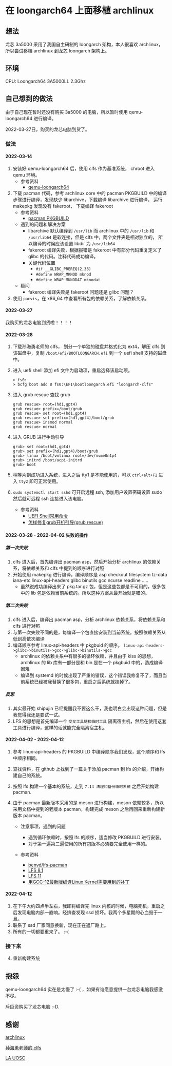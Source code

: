 # 在 loongarch64 上面移植 archlinux

## 想法

龙芯 3a5000 采用了我国自主研制的 loongarch 架构，本人很喜欢 archlinux，所以尝试移植 archlinux 到龙芯 loongarch 架构上。

## 环境

CPU: Loongarch64 3A5000LL 2.3Ghz

## 自己想到的做法

由于自己现在暂时还没有购买 3a5000 的电脑，所以暂时使用 qemu-loongarch64 进行编译。

2022-03-27日，购买的龙芯电脑到货了。

### 做法

#### 2022-03-14

1. 安装好 qemu-loongarch64 后，使用 clfs 作为基准系统， chroot 进入 qemu 环境。
    * 参考资料
        * [qemu-loongarch64](https://github.com/sunhaiyong1978/CLFS-for-LoongArch/blob/main/Qemu_For_LoongArch64.md)
2. 下载 pacman 代码，参考 archlinux core 中的 pacman PKGBUILD 中的编译步骤进行编译，发现缺少 libarchive，下载编译 libarchive 进行编译，
  运行 makepkg 发现没有 fakeroot， 下载编译 fakeroot
    * 参考资料
        * [pacman PKGBUILD](https://github.com/archlinux/svntogit-packages/blob/master/pacman/trunk/PKGBUILD)
    * 遇到的问题和解决方案
        * libarchive 默认编译到 `/usr/lib` 而 archlinux 中的 `/usr/lib` 和 `/usr/lib64` 是软连接，但是 clfs 中，两个文件夹是相对独立的，
        所以编译的时候应该设置 libdir 为 `/usr/lib64`
        * fakeroot 编译失败，根据报错是 fakeroot 中有部分代码重复定义了 glibc 的代码。注释代码成功编译。
        * 关键代码位置
            * `#if __GLIBC_PREREQ(2,33)`
            * `#define WRAP_MKNOD mknod`
            * `#define WRAP_MKNODAT mknodat`
    * 疑问
        * fakeroot 编译失败是 fakeroot 问题还是 glibc 问题？
3. 使用 `pacvis`，在 x86_64 中查看所有包的依赖关系，了解依赖关系。

#### 2022-03-27

我购买的龙芯电脑到货啦！！！！

#### 2022-03-28

1. 下载孙海勇老师的 clfs， 划分一个单独的磁盘并格式化为 ext4，解压 clfs 到该磁盘中，复制 `/boot/efi/BOOTLOONGARCH.efi` 到一个 uefi shell 支持的磁盘中。
2. 进入 uefi shell 添加 efi 文件为启动项，重启选择该启动项。
    ```UEFI
    > fs0:
    > bcfg boot add 8 fs0:\EFI\bootloongarch.efi "loongarch-clfs"
    ```
3. 进入 grub rescue 查找 grub
    ```grub rescue
    grub rescue> root=(hd1,gpt4)
    grub rescue> prefix=/boot/grub
    grub rescue> set root=(hd1,gpt4)
    grub rescue> set prefix=(hd1,gpt4)/boot/grub
    grub rescue> insmod normal
    grub rescue> normal
    ```
4. 进入 GRUB 进行手动引导
    ```grub
    grub> set root=(hd1,gpt4)
    grub> set prefix=(hd1,gpt4)/boot/grub
    grub> linux /boot/vmlinux root=/dev/nvme0n1p4
    grub> initrd /boot/acpi-initrd
    grub> boot
    ```
5. 稍等片刻成功进入系统，进入之后 tty1 是不能使用的，可以 `ctrl+alt+F2` 进入 `tty2` 即可正常使用。
6. `sudo systemctl start sshd` 可开启远程 ssh, 添加用户设置密码设置 sudo 然后就可远程 ssh 连接进入该电脑。

    * 参考资料
        * [UEFI Shell常用命令](http://lixingcong.github.io/2018/06/12/uefi-shell/)
        * [怎样修复grub开机引导(grub rescue)](https://blog.csdn.net/seaship/article/details/96427401)

#### 2022-03-28 - 2022-04-02 失败的操作

##### 第一次失败

1. clfs 进入后，首先编译出 pacman asp，然后开始分析 archlinux 的依赖关系，将依赖关系和 clfs 中提到的顺序进行对照
2. 开始使用 makepkg 进行编译，编译顺序是 asp checkout filesystem tz-data iana-etc linux-api-headers glibc binutils gcc ncurse readline .....
    * 虽然说成功编译出来了 pkg.tar.gz 包，但是这些包都是不可用的，很多包中的 lib 包是依赖当前系统的。所以这种方案从最开始就是错的。

##### 第二次失败

1. clfs 进入后，编译出 pacman asp，分析 archlinux 依赖关系，将依赖关系和 clfs 进行对照
2. 与第一次失败不同的是，每编译一个包直接安装到当前系统。按照依赖关系从低到高依次编译
3. 编译顺序参考 linux-api-headers 中 pkgbuid 的顺序。 `linux-api-headers->glibc->binutils->gcc->glibc->binutils->gcc`
    * archlinux 的依赖关系中有很多的循环依赖，并且由于 kiss 的思想，archlinux 的 lib 库有一部分是和 bin 是在一个 pkgbuid 中的，造成编译困难
    * 编译到 systemd 的时候出现了严重的错误，这个错误我修复不了，而且当前系统已经被我替换了很多包，重启之后系统就挂掉了。

##### 反思

1. 其实最开始 shipujin 已经提醒我不要这么干，我也明白会出现这种问题，但是我觉得我还是要试一试。
2. LFS 的思想是首先编译一个 `交叉工具链和临时工具` 隔离宿主机，然后在使用这套工具进行编译，这样的话就能完全隔离宿主机。

#### 2022-04-02 - 2022-04-12

1. 参考 linux-api-headers 的 PKGBUILD 中编译顺序我们发现，这个顺序和 lfs 中顺序相同。
1. 查找资料，在 github 上找到了一篇关于添加 pacman 到 lfs 的介绍，开始构建自己的系统。
2. 按照 lfs 构建一个基本的系统，走到 `7.14 清理和备份临时系统` 之后开始构建 pacman.
3. 由于 pacman 最新版本采用的是 meson 进行构建，meson 依赖较多，所以采用文档中提到的老版本 pacman，构建完成 meson 之后再回来重新构建新版本 pacman。

    * 注意事项，遇到的问题
        * 遇到循环依赖时，按照 lfs 的顺序，适当修改 PKGBUILD 进行安装。
        * 对于第一遍第二遍使用的所有包版本必须要完全使用一样的。

    * 参考资料
        * [benvd/lfs-pacman](https://github.com/benvd/lfs-pacman)
        * [LFS 8.1](https://lfs-hk.koddos.net/museum/lfs-museum/8.1-systemd/LFS-BOOK-8.1-systemd.pdf)
        * [LFS 11](https://www.linuxfromscratch.org/lfs/read.html)
        * [用GCC-12最新版编译Linux Kernel需要用到的补丁](https://bbs.loongarch.org/d/49-gcc-12linux-kernel)

#### 2022-04-12

1. 在下午大约四点半左右，我即将编译完 linux 内核的时候，电脑死机，重启之后发现电脑内部一直响。经排查发现 ssd 损坏。我两个多星期的心血毁于一旦。
2. 联系了 ssd 厂家同意换新，现在正在返厂路上。
3. 所有的一切都要重来了。 :-(


### 接下来

4. 重新构建系统

## 抱怨

qemu-loongarch64 实在是太慢了 :-( ，如果有谁愿意提供一台龙芯电脑我感激不尽。

斥巨资购买了龙芯电脑 :-D.

## 感谢

[archlinux](https://www.archlinux.org/)

[孙海勇老师的 clfs](https://github.com/sunhaiyong1978/CLFS-for-LoongArch)

[LA UOSC](https://bbs.loongarch.org/)
